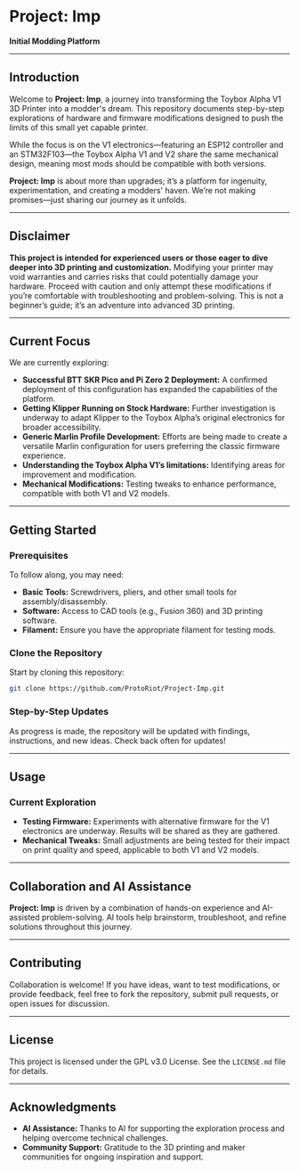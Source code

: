 # **Project: Imp**

**Initial Modding Platform**

---

## **Introduction**

Welcome to **Project: Imp**, a journey into transforming the Toybox Alpha V1 3D Printer into a modder's dream. This repository documents step-by-step explorations of hardware and firmware modifications designed to push the limits of this small yet capable printer.

While the focus is on the V1 electronics—featuring an ESP12 controller and an STM32F103—the Toybox Alpha V1 and V2 share the same mechanical design, meaning most mods should be compatible with both versions.

**Project: Imp** is about more than upgrades; it’s a platform for ingenuity, experimentation, and creating a modders' haven. We’re not making promises—just sharing our journey as it unfolds.

---

## **Disclaimer**

**This project is intended for experienced users or those eager to dive deeper into 3D printing and customization.** Modifying your printer may void warranties and carries risks that could potentially damage your hardware. Proceed with caution and only attempt these modifications if you’re comfortable with troubleshooting and problem-solving. This is not a beginner’s guide; it’s an adventure into advanced 3D printing.

---

## **Current Focus**

We are currently exploring:

- **Successful BTT SKR Pico and Pi Zero 2 Deployment:** A confirmed deployment of this configuration has expanded the capabilities of the platform.
- **Getting Klipper Running on Stock Hardware:** Further investigation is underway to adapt Klipper to the Toybox Alpha’s original electronics for broader accessibility.
- **Generic Marlin Profile Development:** Efforts are being made to create a versatile Marlin configuration for users preferring the classic firmware experience.
- **Understanding the Toybox Alpha V1’s limitations:** Identifying areas for improvement and modification.
- **Mechanical Modifications:** Testing tweaks to enhance performance, compatible with both V1 and V2 models.

---

## **Getting Started**

### **Prerequisites**

To follow along, you may need:

- **Basic Tools:** Screwdrivers, pliers, and other small tools for assembly/disassembly.
- **Software:** Access to CAD tools (e.g., Fusion 360) and 3D printing software.
- **Filament:** Ensure you have the appropriate filament for testing mods.

### **Clone the Repository**

Start by cloning this repository:

```bash
git clone https://github.com/ProtoRiot/Project-Imp.git
```

### **Step-by-Step Updates**

As progress is made, the repository will be updated with findings, instructions, and new ideas. Check back often for updates!

---

## **Usage**

### **Current Exploration**

- **Testing Firmware:** Experiments with alternative firmware for the V1 electronics are underway. Results will be shared as they are gathered.
- **Mechanical Tweaks:** Small adjustments are being tested for their impact on print quality and speed, applicable to both V1 and V2 models.

---

## **Collaboration and AI Assistance**

**Project: Imp** is driven by a combination of hands-on experience and AI-assisted problem-solving. AI tools help brainstorm, troubleshoot, and refine solutions throughout this journey.

---

## **Contributing**

Collaboration is welcome! If you have ideas, want to test modifications, or provide feedback, feel free to fork the repository, submit pull requests, or open issues for discussion.

---

## **License**

This project is licensed under the GPL v3.0 License. See the `LICENSE.md` file for details.

---

## **Acknowledgments**

- **AI Assistance:** Thanks to AI for supporting the exploration process and helping overcome technical challenges.
- **Community Support:** Gratitude to the 3D printing and maker communities for ongoing inspiration and support.

